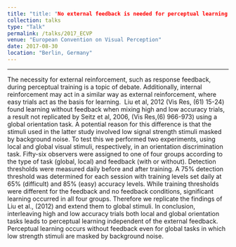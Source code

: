 ```yaml
---
title: "title: "No external feedback is needed for perceptual learning to occur in local and global orientation tasks."
collection: talks
type: "Talk"
permalink: /talks/2017_ECVP
venue: "European Convention on Visual Perception"
date: 2017-08-30
location: "Berlin, Germany"
---
```

** **

The necessity for external reinforcement, such as response feedback, during perceptual training is a topic of debate. Additionally, internal reinforcement may act in a similar way as external reinforcement, where easy trials act as the basis for learning.  Liu et al, 2012 (Vis Res, (61) 15-24) found learning without feedback when mixing high and low accuracy trials, a result not replicated by Seitz et al, 2006, (Vis Res,(6) 966-973) using a global orientation task. A potential reason for this difference is that the stimuli used in the latter study involved low signal strength stimuli masked by background noise. To test this we performed two experiments, using local and global visual stimuli, respectively, in an orientation discrimination task. Fifty-six observers were assigned to one of four groups according to the type of task (global, local) and feedback (with or without). Detection thresholds were measured daily before and after training. A 75% detection threshold was determined for each session with training levels set daily at 65% (difficult) and 85% (easy) accuracy levels. While training thresholds were different for the feedback and no feedback conditions, significant learning occurred in all four groups. Therefore we replicate the findings of Liu et al., (2012) and extend them to global stimuli. In conclusion, interleaving high and low accuracy trials both local and global orientation tasks leads to perceptual learning independent of the external feedback. Perceptual learning occurs without feedback even for global tasks in which low strength stimuli are masked by background noise.


